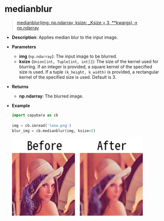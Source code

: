 # medianblur

> [medianblur(img: np.ndarray, ksize: \_Ksize = 3, \*\*kwargs) -> np.ndarray](https://github.com/DocsaidLab/Capybara/blob/975d62fba4f76db59e715c220f7a2af5ad8d050e/capybara/vision/functionals.py#L78)

- **Description**: Applies median blur to the input image.

- **Parameters**

  - **img** (`np.ndarray`): The input image to be blurred.
  - **ksize** (`Union[int, Tuple[int, int]]`): The size of the kernel used for blurring. If an integer is provided, a square kernel of the specified size is used. If a tuple `(k_height, k_width)` is provided, a rectangular kernel of the specified size is used. Default is 3.

- **Returns**

  - **np.ndarray**: The blurred image.

- **Example**

  ```python
  import capybara as cb

  img = cb.imread('lena.png')
  blur_img = cb.medianblur(img, ksize=5)
  ```

  ![medianblur](./resource/test_medianblur.jpg)
